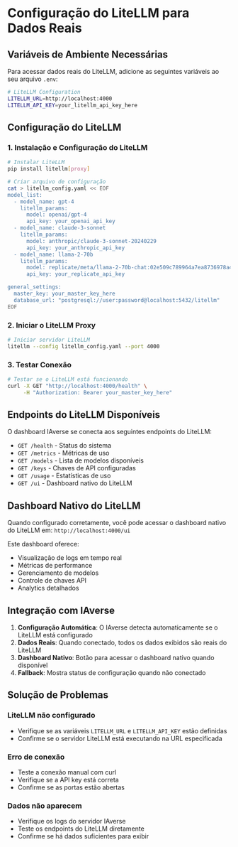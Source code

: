 # Configuração do LiteLLM para Dados Reais

## Variáveis de Ambiente Necessárias

Para acessar dados reais do LiteLLM, adicione as seguintes variáveis ao seu arquivo `.env`:

```bash
# LiteLLM Configuration
LITELLM_URL=http://localhost:4000
LITELLM_API_KEY=your_litellm_api_key_here
```

## Configuração do LiteLLM

### 1. Instalação e Configuração do LiteLLM

```bash
# Instalar LiteLLM
pip install litellm[proxy]

# Criar arquivo de configuração
cat > litellm_config.yaml << EOF
model_list:
  - model_name: gpt-4
    litellm_params:
      model: openai/gpt-4
      api_key: your_openai_api_key
  - model_name: claude-3-sonnet
    litellm_params:
      model: anthropic/claude-3-sonnet-20240229
      api_key: your_anthropic_api_key
  - model_name: llama-2-70b
    litellm_params:
      model: replicate/meta/llama-2-70b-chat:02e509c789964a7ea8736978a43525956ef40397be9033abf9fd2badfe68c9e3
      api_key: your_replicate_api_key

general_settings:
  master_key: your_master_key_here
  database_url: "postgresql://user:password@localhost:5432/litellm"
EOF
```

### 2. Iniciar o LiteLLM Proxy

```bash
# Iniciar servidor LiteLLM
litellm --config litellm_config.yaml --port 4000
```

### 3. Testar Conexão

```bash
# Testar se o LiteLLM está funcionando
curl -X GET "http://localhost:4000/health" \
     -H "Authorization: Bearer your_master_key_here"
```

## Endpoints do LiteLLM Disponíveis

O dashboard IAverse se conecta aos seguintes endpoints do LiteLLM:

- `GET /health` - Status do sistema
- `GET /metrics` - Métricas de uso
- `GET /models` - Lista de modelos disponíveis
- `GET /keys` - Chaves de API configuradas
- `GET /usage` - Estatísticas de uso
- `GET /ui` - Dashboard nativo do LiteLLM

## Dashboard Nativo do LiteLLM

Quando configurado corretamente, você pode acessar o dashboard nativo do LiteLLM em:
`http://localhost:4000/ui`

Este dashboard oferece:
- Visualização de logs em tempo real
- Métricas de performance
- Gerenciamento de modelos
- Controle de chaves API
- Analytics detalhados

## Integração com IAverse

1. **Configuração Automática**: O IAverse detecta automaticamente se o LiteLLM está configurado
2. **Dados Reais**: Quando conectado, todos os dados exibidos são reais do LiteLLM
3. **Dashboard Nativo**: Botão para acessar o dashboard nativo quando disponível
4. **Fallback**: Mostra status de configuração quando não conectado

## Solução de Problemas

### LiteLLM não configurado
- Verifique se as variáveis `LITELLM_URL` e `LITELLM_API_KEY` estão definidas
- Confirme se o servidor LiteLLM está executando na URL especificada

### Erro de conexão
- Teste a conexão manual com curl
- Verifique se a API key está correta
- Confirme se as portas estão abertas

### Dados não aparecem
- Verifique os logs do servidor IAverse
- Teste os endpoints do LiteLLM diretamente
- Confirme se há dados suficientes para exibir